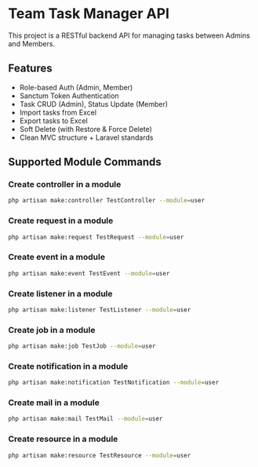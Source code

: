 #  Team Task Manager API

This project is a RESTful backend API for managing tasks between Admins and Members.

## Features

-   Role-based Auth (Admin, Member)
-   Sanctum Token Authentication
-   Task CRUD (Admin), Status Update (Member)
-   Import tasks from Excel
-   Export tasks to Excel
-   Soft Delete (with Restore & Force Delete)
-   Clean MVC structure + Laravel standards


## Supported Module Commands

### Create controller in a module

```bash
php artisan make:controller TestController --module=user
````

### Create request in a module

```bash
php artisan make:request TestRequest --module=user
```

### Create event in a module

```bash
php artisan make:event TestEvent --module=user
```

### Create listener in a module

```bash
php artisan make:listener TestListener --module=user
```

### Create job in a module

```bash
php artisan make:job TestJob --module=user
```

### Create notification in a module

```bash
php artisan make:notification TestNotification --module=user
```

### Create mail in a module

```bash
php artisan make:mail TestMail --module=user
```

### Create resource in a module

```bash
php artisan make:resource TestResource --module=user
```
